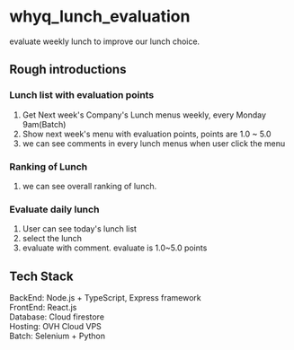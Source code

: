 # whyq_lunch_evaluation

evaluate weekly lunch to improve our lunch choice. 

## Rough introductions

### Lunch list with evaluation points

1. Get Next week's Company's Lunch menus weekly, every Monday 9am(Batch)
2. Show next week's menu with evaluation points, points are 1.0 ~ 5.0 
3. we can see comments in every lunch menus when user click the menu

### Ranking of Lunch

1. we can see overall ranking of lunch.

### Evaluate daily lunch
1. User can see today's lunch list
2. select the lunch 
3. evaluate with comment. evaluate is 1.0~5.0 points


## Tech Stack

BackEnd: Node.js + TypeScript, Express framework  
FrontEnd: React.js  
Database: Cloud firestore  
Hosting: OVH Cloud VPS  
Batch: Selenium + Python  

